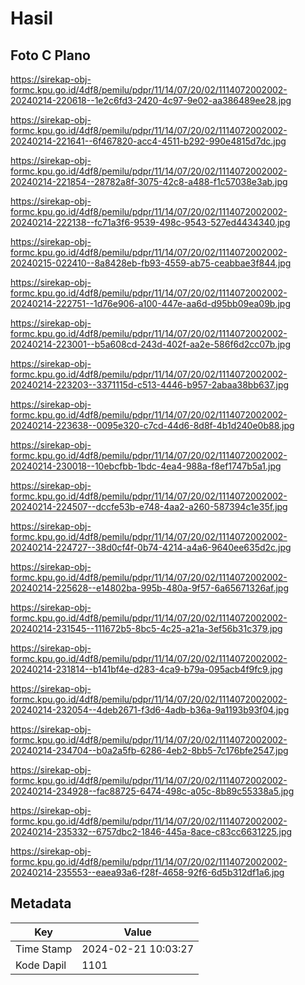 # Hasil

## Foto C Plano

https://sirekap-obj-formc.kpu.go.id/4df8/pemilu/pdpr/11/14/07/20/02/1114072002002-20240214-220618--1e2c6fd3-2420-4c97-9e02-aa386489ee28.jpg

https://sirekap-obj-formc.kpu.go.id/4df8/pemilu/pdpr/11/14/07/20/02/1114072002002-20240214-221641--6f467820-acc4-4511-b292-990e4815d7dc.jpg

https://sirekap-obj-formc.kpu.go.id/4df8/pemilu/pdpr/11/14/07/20/02/1114072002002-20240214-221854--28782a8f-3075-42c8-a488-f1c57038e3ab.jpg

https://sirekap-obj-formc.kpu.go.id/4df8/pemilu/pdpr/11/14/07/20/02/1114072002002-20240214-222138--fc71a3f6-9539-498c-9543-527ed4434340.jpg

https://sirekap-obj-formc.kpu.go.id/4df8/pemilu/pdpr/11/14/07/20/02/1114072002002-20240215-022410--8a8428eb-fb93-4559-ab75-ceabbae3f844.jpg

https://sirekap-obj-formc.kpu.go.id/4df8/pemilu/pdpr/11/14/07/20/02/1114072002002-20240214-222751--1d76e906-a100-447e-aa6d-d95bb09ea09b.jpg

https://sirekap-obj-formc.kpu.go.id/4df8/pemilu/pdpr/11/14/07/20/02/1114072002002-20240214-223001--b5a608cd-243d-402f-aa2e-586f6d2cc07b.jpg

https://sirekap-obj-formc.kpu.go.id/4df8/pemilu/pdpr/11/14/07/20/02/1114072002002-20240214-223203--3371115d-c513-4446-b957-2abaa38bb637.jpg

https://sirekap-obj-formc.kpu.go.id/4df8/pemilu/pdpr/11/14/07/20/02/1114072002002-20240214-223638--0095e320-c7cd-44d6-8d8f-4b1d240e0b88.jpg

https://sirekap-obj-formc.kpu.go.id/4df8/pemilu/pdpr/11/14/07/20/02/1114072002002-20240214-230018--10ebcfbb-1bdc-4ea4-988a-f8ef1747b5a1.jpg

https://sirekap-obj-formc.kpu.go.id/4df8/pemilu/pdpr/11/14/07/20/02/1114072002002-20240214-224507--dccfe53b-e748-4aa2-a260-587394c1e35f.jpg

https://sirekap-obj-formc.kpu.go.id/4df8/pemilu/pdpr/11/14/07/20/02/1114072002002-20240214-224727--38d0cf4f-0b74-4214-a4a6-9640ee635d2c.jpg

https://sirekap-obj-formc.kpu.go.id/4df8/pemilu/pdpr/11/14/07/20/02/1114072002002-20240214-225628--e14802ba-995b-480a-9f57-6a65671326af.jpg

https://sirekap-obj-formc.kpu.go.id/4df8/pemilu/pdpr/11/14/07/20/02/1114072002002-20240214-231545--111672b5-8bc5-4c25-a21a-3ef56b31c379.jpg

https://sirekap-obj-formc.kpu.go.id/4df8/pemilu/pdpr/11/14/07/20/02/1114072002002-20240214-231814--b141bf4e-d283-4ca9-b79a-095acb4f9fc9.jpg

https://sirekap-obj-formc.kpu.go.id/4df8/pemilu/pdpr/11/14/07/20/02/1114072002002-20240214-232054--4deb2671-f3d6-4adb-b36a-9a1193b93f04.jpg

https://sirekap-obj-formc.kpu.go.id/4df8/pemilu/pdpr/11/14/07/20/02/1114072002002-20240214-234704--b0a2a5fb-6286-4eb2-8bb5-7c176bfe2547.jpg

https://sirekap-obj-formc.kpu.go.id/4df8/pemilu/pdpr/11/14/07/20/02/1114072002002-20240214-234928--fac88725-6474-498c-a05c-8b89c55338a5.jpg

https://sirekap-obj-formc.kpu.go.id/4df8/pemilu/pdpr/11/14/07/20/02/1114072002002-20240214-235332--6757dbc2-1846-445a-8ace-c83cc6631225.jpg

https://sirekap-obj-formc.kpu.go.id/4df8/pemilu/pdpr/11/14/07/20/02/1114072002002-20240214-235553--eaea93a6-f28f-4658-92f6-6d5b312df1a6.jpg


## Metadata

| Key        | Value               |
| ---------- | ------------------- |
| Time Stamp | 2024-02-21 10:03:27 |
| Kode Dapil | 1101                |



